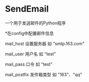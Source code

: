 # SendEmail #

一个用于发送邮件的Python程序

*在config中配置邮件信息

  mail_host 设置服务器 如 "smtp.163.com"
  
  mail_user 用户名 如 "test"
  
  mail_pass 口令 如 "test"
  
  mail_postfix 发件箱类型 如 "163"、"qq"
